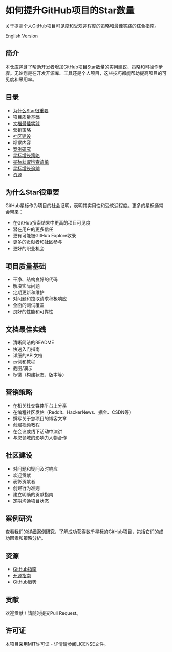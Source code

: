 # 如何提升GitHub项目的Star数量

关于提高个人GitHub项目可见度和受欢迎程度的策略和最佳实践的综合指南。

[English Version](./README.md)

## 简介

本仓库包含了帮助开发者增加GitHub项目Star数量的实用建议、策略和可操作步骤。无论您是在开发开源库、工具还是个人项目，这些技巧都能帮助提高项目的可见度和采用率。

## 目录

- [为什么Star很重要](./docs/zh/why-stars-matter.md)
- [项目质量基础](./docs/zh/project-quality.md)
- [文档最佳实践](./docs/zh/documentation-best-practices.md)
- [营销策略](./docs/zh/marketing-strategies.md)
- [社区建设](./docs/zh/community-building.md)
- [视觉内容](./docs/zh/visual-content.md)
- [案例研究](./docs/zh/case-studies.md)
- [星标增长策略](./docs/zh/star-growth-strategies.md)
- [星标获取检查清单](./docs/github-star-checklist.md)
- [星标增长追踪](./docs/star-growth-tracker.md)
- [资源](./docs/zh/resources.md)

## 为什么Star很重要

GitHub星标作为项目的社会证明，表明其实用性和受欢迎程度。更多的星标通常会带来：
- 在GitHub搜索结果中更高的项目可见度
- 潜在用户的更多信任
- 更有可能被GitHub Explore收录
- 更多的贡献者和社区参与
- 更好的职业机会

## 项目质量基础

- 干净、结构良好的代码
- 解决实际问题
- 定期更新和维护
- 对问题和拉取请求积极响应
- 全面的测试覆盖
- 良好的性能和可靠性

## 文档最佳实践

- 清晰简洁的README
- 快速入门指南
- 详细的API文档
- 示例和教程
- 截图/演示
- 标徽（构建状态、版本等）

## 营销策略

- 在相关社交媒体平台上分享
- 在编程社区发帖（Reddit、HackerNews、掘金、CSDN等）
- 撰写关于您项目的博客文章
- 创建视频教程
- 在会议或线下活动中演讲
- 与您领域的影响力人物合作

## 社区建设

- 对问题和疑问及时响应
- 欢迎贡献
- 表彰贡献者
- 创建行为准则
- 建立明确的贡献指南
- 定期沟通项目状态

## 案例研究

查看我们的[详细案例研究](./docs/case-studies.md)，了解成功获得数千星标的GitHub项目，包括它们的成功因素和策略分析。

## 资源

- [GitHub指南](https://guides.github.com/)
- [开源指南](https://opensource.guide/)
- [GitHub趋势](https://github.com/trending)

## 贡献

欢迎贡献！请随时提交Pull Request。

## 许可证

本项目采用MIT许可证 - 详情请参阅LICENSE文件。 